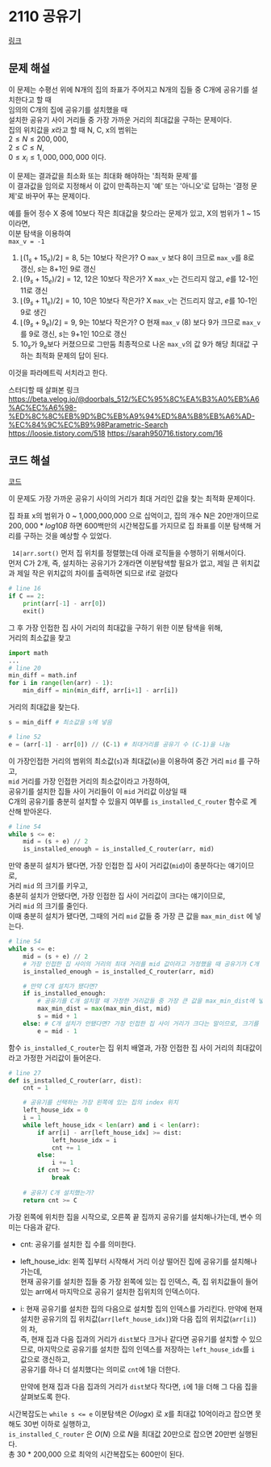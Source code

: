 # 2110 공유기

[링크](https://www.acmicpc.net/problem/2110)

## 문제 해설
이 문제는 수평선 위에 N개의 집의 좌표가 주어지고 N개의 집들 중 C개에 공유기를 설치한다고 할 때  
임의의 C개의 집에 공유기를 설치했을 때  
설치한 공유기 사이 거리들 중 가장 가까운 거리의 최대값을 구하는 문제이다.  
집의 위치값을 $x$라고 할 때 N, C, x의 범위는  
 $2 \leq N \leq 200,000$,  
 $2 \leq C \leq N$,  
 $0 \leq x_i \leq 1,000,000,000$
이다.

이 문제는 결과값을 최소화 또는 최대화 해야하는 '최적화 문제'를  
이 결과값을 임의로 지정해서 이 값이 만족하는지 '예' 또는 '아니오'로 답하는 '결정 문제'로 바꾸어 푸는 문제이다.  

예를 들어 정수 X 중에 10보다 작은 최대값을 찾으라는 문제가 있고, X의 범위가 1 ~ 15 이라면,  
이분 탐색을 이용하여  
`max_v = -1`
1. $\lfloor(1_s + 15_e) / 2\rfloor = 8$, 5는 10보다 작은가? O
    `max_v` 보다 8이 크므로 `max_v`를 8로 갱신, $s$는 8+1인 9로 갱신
2. $\lfloor(9_s + 15_e) / 2\rfloor = 12$, 12은 10보다 작은가? X
    `max_v`는 건드리지 않고, $e$를 12-1인 11로 갱신
3. $\lfloor(9_s + 11_e) / 2\rfloor = 10$, 10은 10보다 작은가? X
    `max_v`는 건드리지 않고, $e$를 10-1인 9로 생긴
4. $\lfloor(9_s + 9_e) / 2\rfloor = 9$, 9는 10보다 작은가? O
    현재 `max_v` (8) 보다 9가 크므로 `max_v`를 9로 갱신, $s$는 9+1인 10으로 갱신
5. $10_s$가 $9_e$보다 커졌으므로 그만둠
최종적으로 나온 `max_v`의 값 9가 해당 최대값 구하는 최적화 문제의 답이 된다.

이것을 파라메트릭 서치라고 한다.  

스터디할 때 살펴본 링크
https://beta.velog.io/@doorbals_512/%EC%95%8C%EA%B3%A0%EB%A6%AC%EC%A6%98-%ED%8C%8C%EB%9D%BC%EB%A9%94%ED%8A%B8%EB%A6%AD-%EC%84%9C%EC%B9%98Parametric-Search
https://loosie.tistory.com/518
https://sarah950716.tistory.com/16

## 코드 해설

[코드](./code.py)

이 문제도 가장 가까운 공유기 사이의 거리가 최대 거리인 값을 찾는 최적화 문제이다.  

집 좌표 x의 범위가 0 ~ 1,000,000,000 으로 십억이고, 집의 개수 N은 20만개이므로  
$200,000* log10B$ 하면 600백만의 시간복잡도를 가지므로 집 좌표를 이분 탐색해 거리를 구하는 것을 예상할 수 있었다.  

` 14|arr.sort()` 먼저 집 위치를 정렬했는데 아래 로직들을 수행하기 위해서이다.  
먼저 C가 2개, 즉, 설치하는 공유기가 2개라면 이분탐색할 필요가 없고, 제일 큰 위치값과 제일 작은 위치값의 차이를 출력하면 되므로 if로 걸렀다

```python
# line 16
if C == 2:
    print(arr[-1] - arr[0])
    exit()
```

그 후 가장 인접한 집 사이 거리의 최대값을 구하기 위한 이분 탐색을 위해,  
거리의 최소값을 찾고 

```python
import math
...
# line 20
min_diff = math.inf
for i in range(len(arr) - 1):
    min_diff = min(min_diff, arr[i+1] - arr[i])
```

거리의 최대값을 찾는다.

```python
s = min_diff # 최소값을 s에 넣음

# line 52
e = (arr[-1] - arr[0]) // (C-1) # 최대거리를 공유기 수 (C-1)을 나눔
```

이 가장인접한 거리의 범위의 최소값(`s`)과 최대값(`e`)을 이용하여 중간 거리 `mid` 를 구하고,  
`mid` 거리를 가장 인접한 거리의 최소값이라고 가정하여,  
공유기를 설치한 집들 사이 거리들이 이 `mid` 거리값 이상일 때  
C개의 공유기를 충분히 설치할 수 있을지 여부를 `is_installed_C_router` 함수로 계산해 받아온다.

```python
# line 54
while s <= e:
    mid = (s + e) // 2
    is_installed_enough = is_installed_C_router(arr, mid)
```

만약 충분히 설치가 됐다면, 가장 인접한 집 사이 거리값(`mid`)이 충분하다는 얘기이므로,  
거리 `mid` 의 크기를 키우고,  
충분히 설치가 안됐다면, 가장 인접한 집 사이 거리값이 크다는 얘기이므로,  
거리 `mid` 의 크기를 줄인다.  
이때 충분히 설치가 됐다면, 그때의 거리 `mid` 값들 중 가장 큰 값을 `max_min_dist` 에 넣는다.

```python
# line 54
while s <= e:
    mid = (s + e) // 2
    # 가장 인접한 집 사이의 거리의 최대 거리를 mid 값이라고 가정했을 때 공유기가 C개 충분히 다 설치 됐는지 True, False로 받음
    is_installed_enough = is_installed_C_router(arr, mid)

    # 만약 C개 설치가 됐다면?
    if is_installed_enough:
        # 공유기를 C개 설치할 때 가정한 거리값들 중 가장 큰 값을 max_min_dist에 넣음
        max_min_dist = max(max_min_dist, mid)
        s = mid + 1
    else: # C개 설치가 안됐다면? 가장 인접한 집 사이 거리가 크다는 말이므로, 크기를 줄임
        e = mid - 1
```

함수 `is_installed_C_router`는 집 위치 배열과, 가장 인접한 집 사이 거리의 최대값이라고 가정한 거리값이 들어온다.

```python
# line 27
def is_installed_C_router(arr, dist):
    cnt = 1

    # 공유기를 선택하는 가장 왼쪽에 있는 집의 index 위치
    left_house_idx = 0
    i = 1
    while left_house_idx < len(arr) and i < len(arr):
        if arr[i] - arr[left_house_idx] >= dist:
            left_house_idx = i
            cnt += 1
        else:
            i += 1
        if cnt >= C:
            break
    
    # 공유기 C개 설치했는가?
    return cnt >= C
```

가장 왼쪽에 위치한 집을 시작으로, 오른쪽 끝 집까지 공유기를 설치해나가는데, 변수 의미는 다음과 같다.  
- cnt: 공유기를 설치한 집 수를 의미한다.
- left_house_idx: 왼쪽 집부터 시작해서 거리 이상 떨어진 집에 공유기를 설치해나가는데,  
    현재 공유기를 설치한 집들 중 가장 왼쪽에 있는 집 인덱스, 
    즉, 집 위치값들이 들어있는 arr에서 마지막으로 공유기 설치한 집위치의 인덱스이다.

- i: 현재 공유기를 설치한 집의 다음으로 설치할 집의 인덱스를 가리킨다.
    만약에 현재 설치한 공유기의 집 위치값(`arr[left_house_idx]`)와 다음 집의 위치값(`arr[i]`)의 차,  
    즉, 현재 집과 다음 집과의 거리가 `dist`보다 크거나 같다면 공유기를 설치할 수 있으므로,
    마지막으로 공유기를 설치한 집의 인덱스를 저장하는 `left_house_idx`를 `i` 값으로 갱신하고,  
    공유기를 하나 더 설치했다는 의미로 `cnt`에 1을 더한다.

    만약에 현재 집과 다음 집과의 거리가 `dist`보다 작다면, `i`에 1을 더해 그 다음 집을 살펴보도록 한다.

시간복잡도는 `while s <= e` 이분탐색은 $O(logx)$ 로 $x$를 최대값 10억이라고 잡으면 못해도 30번 이하로 실행하고,  
`is_installed_C_router` 은 $O(N)$ 으로 $N$을 최대값 20만으로 잡으면 20만번 실행된다.  
총 30 * 200,000 으로 최악의 시간복잡도는 600만이 된다.